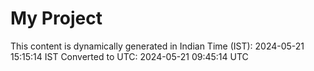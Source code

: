 # My Project

This content is dynamically generated in Indian Time (IST): 2024-05-21 15:15:14 IST
Converted to UTC: 2024-05-21 09:45:14 UTC
